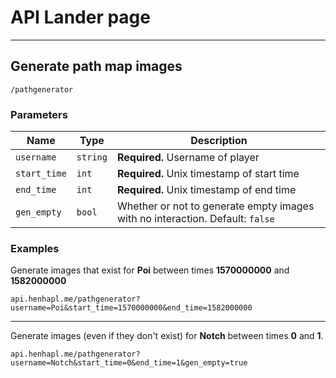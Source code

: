 # API Lander page

***

## Generate path map images

```
/pathgenerator
```

### Parameters

| Name          | Type      | Description |
|---------------|-----------|-------------|
| `username`    | `string`  | **Required.** Username of player |
| `start_time`  | `int`     | **Required.** Unix timestamp of start time |
| `end_time`    | `int`     | **Required.** Unix timestamp of end time |
| `gen_empty`   | `bool`    | Whether or not to generate empty images with no interaction. Default: `false` |

### Examples

Generate images that exist for **Poi** between times **1570000000** and **1582000000**

```
api.henhapl.me/pathgenerator?username=Poi&start_time=1570000000&end_time=1582000000
```

***

Generate images (even if they don't exist) for **Notch** between times **0** and **1**.

```
api.henhapl.me/pathgenerator?username=Notch&start_time=0&end_time=1&gen_empty=true
```